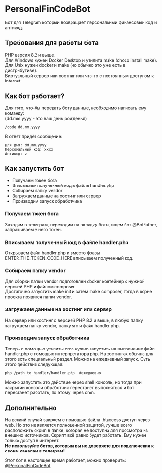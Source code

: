 # PersonalFinCodeBot
Бот для Telegram который возвращает персональный финансовый код и антикод.

## Требования для работы бота
PHP версия 8.2 и выше.  
Для Windows нужен Docker Desktop и утилита make (choco install make).  
Для Unix нужен docker и make (но обычно это уже есть в дистрибутиве).  
Виртуальный сервер или хостниг или что-то с постоянным доступом к internet.

## Как бот работает?
Для того, что-бы передать боту данные, необходимо написать ему команду:  
(dd.mm.yyyy - это ваш день рожденья)
```shell
/code dd.mm.yyyy
```
В ответ придёт сообщение:
```text
Для дня: dd.mm.yyyy
Персональный код: xxxx
Антикод: z
```

## Как запустить бот
- Получаем токен бота
- Вписываем полученный код в файле handler.php
- Собираем папку vendor
- Загружаем данные на хостинг или сервер
- Производим запуск обработчика

### Получаем токен бота
Заходим в телеграм, переходим на вкладку боты, ищем бот @BotFather, запрашиваем у него токен.

### Вписываем полученный код в файле handler.php
Открываем файл handler.php и вместо фразы ENTER_THE_TOKEN_CODE_HERE вписываем полученный код.

### Собираем папку vendor
Для сборки папки vendor подготовлен docker контейнер с нужной версией PHP и файлом composer.  
Достаточно запустить make init и затем make composer, тогда в корне проекта появится папка vendor.  

### Загружаем данные на хостинг или сервер
На сервер или хостинг с версией PHP 8.2 и выше, в любую папку загружаем папку vendor, папку src и файл handler.php.

### Производим запуск обработчика
Теперь с помощью утилиты cron нужно запустить на выполнение файл handler.php с помощью интерпретатора php. На хостингах обычно для этого есть специальный раздел. Можно на ежедневный запуск. Суть этого действия следующая: 
```shell
php /path_to_handler/handler.php  #ежедневно
```
Можно запустить это действие через shell консоль, но тогда при закрытии консоли обработчик перестанет выполняться и бот перестанет работать, по этому через cron. 

## Дополнительно
На всякий случай закроем с помощью файла .htaccess доступ через web. Но это не является полноценной защитой, лучше всего расположить скрип в папке, которая не доступна для просмотра из внешних источников. Скрипт всё равно будет работать. Ему нужен только доступ в интернет.  
**Не используйте ботов, которым вы не доверяете для подключения к своим каналам в телеграм!**  

Этот бот в настоящее время работает, можно проверить:   [@PersonalFinCodeBot](https://t.me/PersonalFinCodeBot)